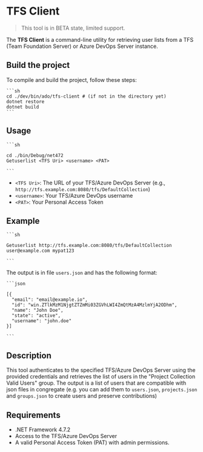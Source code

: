 # TFS Client

> This tool is in BETA state, limited support.

The **TFS Client** is a command-line utility for retrieving user lists from a TFS (Team Foundation Server) or Azure DevOps Server instance.

## Build the project

To compile and build the project, follow these steps:

    ```sh
    cd ./dev/bin/ado/tfs-client # (if not in the directory yet)
    dotnet restore
    dotnet build
    ```

## Usage

    ```sh

    cd ./bin/Debug/net472
    Getuserlist <TFS Uri> <username> <PAT>

    ```

- `<TFS Uri>`: The URL of your TFS/Azure DevOps Server (e.g., `http://tfs.example.com:8080/tfs/DefaultCollection`)
- `<username>`: Your TFS/Azure DevOps username
- `<PAT>`: Your Personal Access Token

## Example

    ```sh

    Getuserlist http://tfs.example.com:8080/tfs/DefaultCollection user@example.com mypat123
  
    ```

The output is in file `users.json` and has the following format: 

    ```json

    [{
      "email": "email@example.io",
      "id": "win.ZTlkMzM1NjgtZTZmMi03ZGVhLWI4ZmQtMzA4MzlmYjA2ODhm",
      "name": "John Doe",
      "state": "active",
      "username": "john.doe"
    }]

    ```

## Description

This tool authenticates to the specified TFS/Azure DevOps Server using the provided credentials and retrieves the list of users in the "Project Collection Valid Users" group. The output is a list of users that are compatible with json files in congregate (e.g. you can add them to `users.json`, `projects.json` and `groups.json` to create users and preserve contributions)

## Requirements

- .NET Framework 4.7.2
- Access to the TFS/Azure DevOps Server
- A valid Personal Access Token (PAT) with admin permissions.
